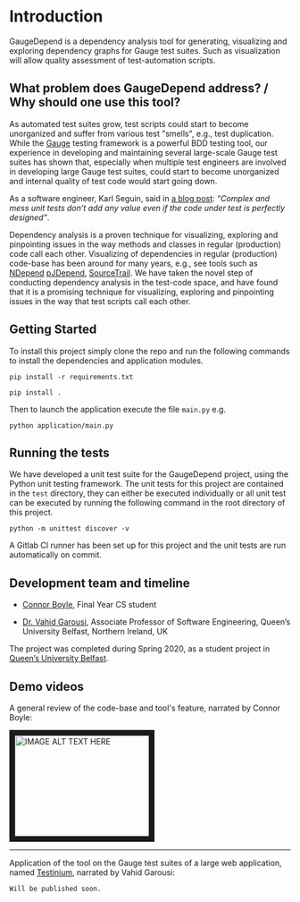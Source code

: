 # Introduction 

GaugeDepend is a dependency analysis tool for generating, visualizing and exploring dependency graphs for Gauge test suites. 
Such as visualization will allow quality assessment of test-automation scripts.

## What problem does GaugeDepend address? / Why should one use this tool?

As automated test suites grow, test scripts could start to become unorganized and suffer from various test "smells", e.g., test duplication. While the [Gauge](https://www.gauge.org) testing framework is a powerful BDD testing tool, our experience in developing and maintaining several large-scale Gauge test suites has shown that, especially when multiple test engineers are involved in developing large Gauge test suites, could start to become unorganized and internal quality of test code would start going down. 

As a software engineer, Karl Seguin, said in [a blog post](http://codebetter.com/karlseguin/2009/09/12/unit-testing-do-repeat-yourself/): *“Complex and mess unit tests don’t add any value even if the code under test is perfectly designed”*.

Dependency analysis is a proven technique for visualizing, exploring and pinpointing issues in the way methods and classes in regular (production) code call each other. Visualizing of dependencies in regular (production) code-base has been around for many years, e.g., see tools such as [NDepend](https://www.ndepend.com) [pJDepend]( https://github.com/clarkware/jdepend), [SourceTrail](https://www.sourcetrail.com). We have taken the novel step of conducting dependency analysis in the test-code space, and have found that it is a promising technique for visualizing, exploring and pinpointing issues in the way that test scripts call each other.

## Getting Started 
To install this project simply clone the repo and run the following commands to install the dependencies and application modules.
```
pip install -r requirements.txt
```
```
pip install .
```

Then to launch the application execute the file `main.py` e.g. 
```
python application/main.py
```

## Running the tests
We have developed a unit test suite for the GaugeDepend project, using the Python unit testing framework. The unit tests for this project are contained in the `test` directory, they can either be executed individually or all unit test can be executed by running the following command in the root directory of this project. 
```
python -m unittest discover -v
```
A Gitlab CI runner has been set up for this project and the unit tests are run automatically on commit.

## Development team and timeline
* [Connor Boyle](https://www.linkedin.com/in/connor-boyle-7239a0150/), Final Year CS student

* [Dr. Vahid Garousi](https://www.vgarousi.com), Associate Professor of Software Engineering, Queen’s University Belfast, Northern Ireland, UK

The project was completed during Spring 2020, as a student project in [Queen’s University Belfast](https://www.qub.ac.uk).

## Demo videos
A general review of the code-base and tool's feature, narrated by Connor Boyle:

<a href="http://www.youtube.com/watch?feature=player_embedded&v=KTqZ4sITg4Y" target="_blank"><img src="http://img.youtube.com/vi/KTqZ4sITg4Y/0.jpg" 
alt="IMAGE ALT TEXT HERE" width="240" height="180" border="10" /></a>

---
Application of the tool on the Gauge test suites of a large web application, named [Testinium](https://www.testinium.com), narrated by Vahid Garousi:
```
Will be published soon.
```
